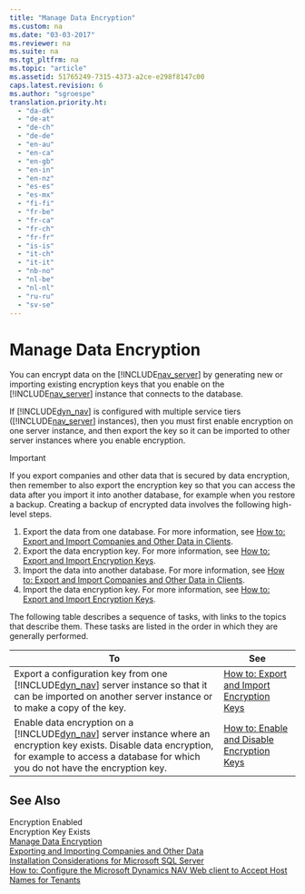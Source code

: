 ```yaml
---
title: "Manage Data Encryption"
ms.custom: na
ms.date: "03-03-2017"
ms.reviewer: na
ms.suite: na
ms.tgt_pltfrm: na
ms.topic: "article"
ms.assetid: 51765249-7315-4373-a2ce-e298f8147c00
caps.latest.revision: 6
ms.author: "sgroespe"
translation.priority.ht: 
  - "da-dk"
  - "de-at"
  - "de-ch"
  - "de-de"
  - "en-au"
  - "en-ca"
  - "en-gb"
  - "en-in"
  - "en-nz"
  - "es-es"
  - "es-mx"
  - "fi-fi"
  - "fr-be"
  - "fr-ca"
  - "fr-ch"
  - "fr-fr"
  - "is-is"
  - "it-ch"
  - "it-it"
  - "nb-no"
  - "nl-be"
  - "nl-nl"
  - "ru-ru"
  - "sv-se"
---
```

# Manage Data Encryption
You can encrypt data on the [!INCLUDE[nav_server](../BusinessFunctionality/IntegratingWithMicrosoftOffice/includes/nav_server_md.md)] by generating new or importing existing encryption keys that you enable on the [!INCLUDE[nav_server](../BusinessFunctionality/IntegratingWithMicrosoftOffice/includes/nav_server_md.md)] instance that connects to the database.  
  
 If [!INCLUDE[dyn_nav](../ApplicationDesign/includes/dyn_nav_md.md)] is configured with multiple service tiers \([!INCLUDE[nav_server](../BusinessFunctionality/IntegratingWithMicrosoftOffice/includes/nav_server_md.md)] instances\), then you must first enable encryption on one server instance, and then export the key so it can be imported to other server instances where you enable encryption.  
  
> [!IMPORTANT]  
>  If you export companies and other data that is secured by data encryption, then remember to also export the encryption key so that you can access the data after you import it into another database, for example when you restore a backup. Creating a backup of encrypted data involves the following high\-level steps.  
>   
>  1.  Export the data from one database. For more information, see [How to: Export and Import Companies and Other Data in Clients](../Topic/How%20to:%20Export%20and%20Import%20Companies%20and%20Other%20Data%20in%20Clients.md).  
> 2.  Export the data encryption key. For more information, see [How to: Export and Import Encryption Keys](../SetupAndAdministration/how-to-export-and-import-encryption-keys.md).  
> 3.  Import the data into another database. For more information, see [How to: Export and Import Companies and Other Data in Clients](../Topic/How%20to:%20Export%20and%20Import%20Companies%20and%20Other%20Data%20in%20Clients.md).  
> 4.  Import the data encryption key. For more information, see [How to: Export and Import Encryption Keys](../SetupAndAdministration/how-to-export-and-import-encryption-keys.md).  
  
 The following table describes a sequence of tasks, with links to the topics that describe them. These tasks are listed in the order in which they are generally performed.  
  
|**To**|**See**|  
|------------|-------------|  
|Export a configuration key from one [!INCLUDE[dyn_nav](../ApplicationDesign/includes/dyn_nav_md.md)] server instance so that it can be imported on another server instance or to make a copy of the key.|[How to: Export and Import Encryption Keys](../SetupAndAdministration/how-to-export-and-import-encryption-keys.md)|  
|Enable data encryption on a [!INCLUDE[dyn_nav](../ApplicationDesign/includes/dyn_nav_md.md)] server instance where an encryption key exists. Disable data encryption, for example to access a database for which you do not have the encryption key.|[How to: Enable and Disable Encryption Keys](../SetupAndAdministration/how-to-enable-and-disable-encryption-keys.md)|  
  
## See Also  
 Encryption Enabled   
 Encryption Key Exists   
 [Manage Data Encryption](../SetupAndAdministration/manage-data-encryption.md)   
 [Exporting and Importing Companies and Other Data](../Topic/Exporting%20and%20Importing%20Companies%20and%20Other%20Data.md)   
 [Installation Considerations for Microsoft SQL Server](../Topic/Installation%20Considerations%20for%20Microsoft%20SQL%20Server.md)   
 [How to: Configure the Microsoft Dynamics NAV Web client to Accept Host Names for Tenants](../Topic/How%20to:%20Configure%20the%20Microsoft%20Dynamics%20NAV%20Web%20client%20to%20Accept%20Host%20Names%20for%20Tenants.md)